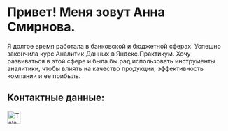 # Привет! Меня зовут Анна Смирнова.
Я долгое время работала в банковской и бюджетной сферах. 
Успешно закончила курс Аналитик Данных в Яндекс.Практикум. Хочу развиваться в этой сфере и была бы рад использовать инструменты аналитики, чтобы влиять на качество продукции, эффективность компании и ее прибыль. 

## Контактные данные:
<a href="https://t.me/anna_smirnovaaaa">
      <img src="https://cdn-icons-png.flaticon.com/512/2111/2111646.png" width="30" height="30" alt=Telegram />

<!---
AnnaSmirnovaa/AnnaSmirnovaa is a ✨ special ✨ repository because its `README.md` (this file) appears on your GitHub profile.
You can click the Preview link to take a look at your changes.
--->
